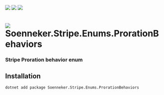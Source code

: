 ﻿[![](https://img.shields.io/nuget/v/soenneker.stripe.enums.prorationbehaviors.svg?style=for-the-badge)](https://www.nuget.org/packages/soenneker.stripe.enums.prorationbehaviors/)
[![](https://img.shields.io/github/actions/workflow/status/soenneker/soenneker.stripe.enums.prorationbehaviors/publish-package.yml?style=for-the-badge)](https://github.com/soenneker/soenneker.stripe.enums.prorationbehaviors/actions/workflows/publish-package.yml)
[![](https://img.shields.io/nuget/dt/soenneker.stripe.enums.prorationbehaviors.svg?style=for-the-badge)](https://www.nuget.org/packages/soenneker.stripe.enums.prorationbehaviors/)

# ![](https://user-images.githubusercontent.com/4441470/224455560-91ed3ee7-f510-4041-a8d2-3fc093025112.png) Soenneker.Stripe.Enums.ProrationBehaviors
### Stripe Proration behavior enum

## Installation

```
dotnet add package Soenneker.Stripe.Enums.ProrationBehaviors
```
